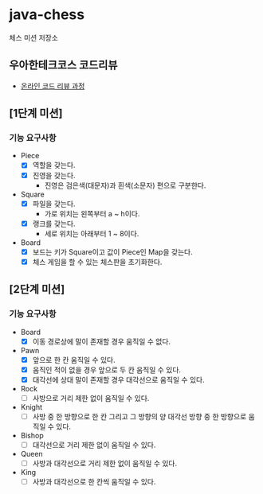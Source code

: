 # java-chess

체스 미션 저장소

## 우아한테크코스 코드리뷰

- [온라인 코드 리뷰 과정](https://github.com/woowacourse/woowacourse-docs/blob/master/maincourse/README.md)

## [1단계 미션]

### 기능 요구사항

- Piece
    - [x] 역할을 갖는다.
    - [x] 진영을 갖는다.
        - 진영은 검은색(대문자)과 흰색(소문자) 편으로 구분한다.

- Square
    - [x] 파일을 갖는다.
        - 가로 위치는 왼쪽부터 a ~ h이다.
    - [x] 랭크를 갖는다.
        - 세로 위치는 아래부터 1 ~ 8이다.

- Board
    - [x] 보드는 키가 Square이고 값이 Piece인 Map을 갖는다.
    - [x] 체스 게임을 할 수 있는 체스판을 초기화한다.

## [2단계 미션]

### 기능 요구사항

- Board
    - [x] 이동 경로상에 말이 존재할 경우 움직일 수 없다.

- Pawn
    - [x] 앞으로 한 칸 움직일 수 있다.
    - [x] 움직인 적이 없을 경우 앞으로 두 칸 움직일 수 있다.
    - [x] 대각선에 상대 말이 존재할 경우 대각선으로 움직일 수 있다.

- Rock
    - [ ] 사방으로 거리 제한 없이 움직일 수 있다.

- Knight
    - [ ] 사방 중 한 방향으로 한 칸 그리고 그 방향의 양 대각선 방향 중 한 방향으로 움직일 수 있다.

- Bishop
    - [ ] 대각선으로 거리 제한 없이 움직일 수 있다.

- Queen
    - [ ] 사방과 대각선으로 거리 제한 없이 움직일 수 있다.

- King
    - [ ] 사방과 대각선으로 한 칸씩 움직일 수 있다.
